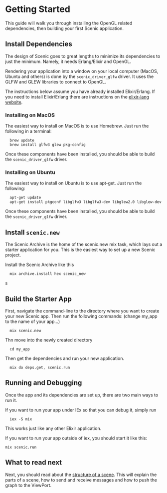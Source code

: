 # Getting Started

This guide will walk you through installing the OpenGL related dependencies, then building your first Scenic application.

## Install Dependencies

The design of Scenic goes to great lengths to minimize its dependencies to just the minimum. Namely, it needs Erlang/Elixir and OpenGL.

Rendering your application into a window on your local computer (MacOS, Ubuntu and others) is done by the `scenic_driver_glfw` driver. It uses the GLFW and GLEW libraries to connect to OpenGL.

The instructions below assume you have already installed Elixir/Erlang. If you need to install Elixir/Erlang there are instructions on the [elixir-lang website](https://elixir-lang.org/install.html).


### Installing on MacOS

The easiest way to install on MacOS is to use Homebrew. Just run the following in a terminal:

      brew update
      brew install glfw3 glew pkg-config

Once these components have been installed, you should be able to build the `scenic_driver_glfw` driver.

### Installing on Ubuntu

The easiest way to install on Ubuntu is to use apt-get. Just run the following:

      apt-get update
      apt-get install pkgconf libglfw3 libglfw3-dev libglew2.0 libglew-dev

Once these components have been installed, you should be able to build the `scenic_driver_glfw` driver.

## Install `scenic.new`

The Scenic Archive is the home of the scenic.new mix task, which lays out a starter application for you. This is the easiest way to set up a new Scenic project.

Install the Scenic Archive like this

      mix archive.install hex scenic_new
s

## Build the Starter App


First, navigate the command-line to the directory where you want to create your new Scenic app. Then run the following commands:  (change my_app to the name of your app...)

      mix scenic.new

Thn move into the newly created directory

      cd my_app

Then get the dependencies and run your new application.

      mix do deps.get, scenic.run


## Running and Debugging

Once the app and its dependencies are set up, there are two main ways to run it.

If you want to run your app under IEx so that you can debug it, simply run

      iex -S mix

This works just like any other Elixir application.

If you want to run your app outside of iex, you should start it like this:

    mix scenic.run


## What to read next

Next, you should read about the [structure of a scene](scene_structure.html). This will explain the parts of a scene, how to send and receive messages and how to push the graph to the ViewPort.